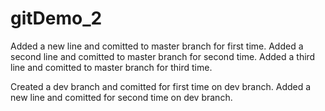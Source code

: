 # gitDemo_2
Added a new line and comitted to master branch for first time.
Added a second line and comitted to master branch for second time.
Added a third line and comitted to master branch for third time.

Created a dev branch and comitted for first time on dev branch.
Added a new line and comitted for second time on dev branch.
